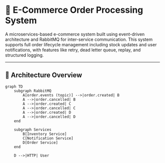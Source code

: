 # 🛒 E-Commerce Order Processing System

A microservices-based e-commerce system built using event-driven architecture and RabbitMQ for inter-service communication. This system supports full order lifecycle management including stock updates and user notifications, with features like retry, dead letter queue, replay, and structured logging.

---

## 📐 Architecture Overview

```mermaid
graph TD
    subgraph RabbitMQ
        A[order.events (topic)] -->|order.created| B
        A -->|order.cancelled| B
        A -->|order.created| C
        A -->|order.cancelled| C
        A -->|order.created| D
        A -->|order.cancelled| D
    end

    subgraph Services
        B[Inventory Service]
        C[Notification Service]
        D[Order Service]
    end

    D -->|HTTP| User
